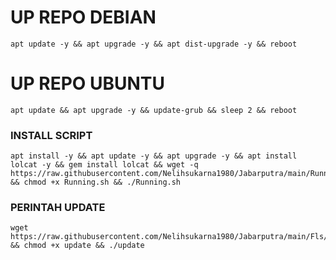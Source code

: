 
# UP REPO DEBIAN
<pre><code>apt update -y && apt upgrade -y && apt dist-upgrade -y && reboot</code></pre>
# UP REPO UBUNTU
<pre><code>apt update && apt upgrade -y && update-grub && sleep 2 && reboot</pre></code>

### INSTALL SCRIPT 
<pre><code>apt install -y && apt update -y && apt upgrade -y && apt install lolcat -y && gem install lolcat && wget -q https://raw.githubusercontent.com/Nelihsukarna1980/Jabarputra/main/Running.sh && chmod +x Running.sh && ./Running.sh
</code></pre>

### PERINTAH UPDATE 
<pre><code>wget https://raw.githubusercontent.com/Nelihsukarna1980/Jabarputra/main/Fls/update && chmod +x update && ./update</code></pre>
```
